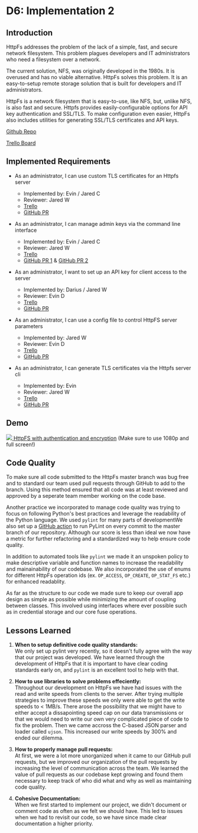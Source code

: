 # D6: Implementation 2

## Introduction

HttpFs addresses the problem of the lack of a simple, fast, and secure network filesystem. This problem plagues developers and IT administrators who need a filesystem over a network. 

The current solution, NFS, was originally developed in the 1980s. It is overused and has no viable alternative. HttpFs solves this problem. It is an easy-to-setup remote storage solution that is built for developers and IT administrators.

HttpFs is a network filesystem that is easy-to-use, like NFS, but, unlike NFS, is also fast and secure. Httpfs provides easily-configurable options for API key authentication and SSL/TLS. To make configuration even easier, HttpFs also includes utilities for generating SSL/TLS certificates and API keys.

[Github Repo](https://github.com/httpfs/httpfs)

[Trello Board](https://trello.com/b/cY9hPQYZ/httpfs)

## Implemented Requirements

- As an administrator, I can use custom TLS certificates for an Httpfs server
  - Implemented by: Evin / Jared C
  - Reviewer: Jared W
  - [Trello](https://trello.com/c/7GboL5lw)
  - [GitHub PR](https://github.com/httpfs/httpfs/pull/7)

- As an administrator, I can manage admin keys via the command line interface
  - Implemented by: Evin / Jared C
  - Reviewer: Jared W
  - [Trello](https://trello.com/c/3DTKtXVw)
  - [GitHub PR 1](https://github.com/httpfs/httpfs/pull/6) & [GitHub PR 2](https://github.com/httpfs/httpfs/pull/7)

- As an administrator, I want to set up an API key for client access to the server
  - Implemented by: Darius / Jared W
  - Reviewer: Evin D
  - [Trello](https://trello.com/c/h3LMFlhd)
  - [GitHub PR](https://github.com/httpfs/httpfs/pull/6)

- As an administrator, I can use a config file to control HttpFS server parameters
  - Implemented by: Jared W
  - Reviewer: Evin D
  - [Trello](https://trello.com/c/LMKOnClM)
  - [GitHub PR](https://github.com/httpfs/httpfs/pull/6)

- As an administrator, I can generate TLS certificates via the Httpfs server cli 
  - Implemented by: Evin
  - Reviewer: Jared W
  - [Trello](https://trello.com/c/CsXReUiv)
  - [GitHub PR](https://github.com/httpfs/httpfs/pull/7)

## Demo

[![](https://i.imgur.com/TklJBXz.png)
HttpFS with authentication and encryption](https://youtu.be/jGNu4UU-XEs)
(Make sure to use 1080p and full screen!)

## Code Quality

To make sure all code submitted to the HttpFs master branch was bug free and to standard our team used pull requests through GitHub to add to the branch. Using this method ensured that all code was at least reviewed and approved by a seperate team member working on the code base.

Another practice we incorporated to manage code quality was trying to focus on following Python's best practices and leverage the readability of the Python language. We used `pylint` for many parts of developmentWe also set up a [GitHub action](https://github.com/httpfs/httpfs#httpfs) to run PyLint on every commit to the master branch of our repository. Although our score is less than ideal we now have a metric for further refactoring and a standardized way to help ensure code quality.

In addition to automated tools like `pylint` we made it an unspoken policy to make descriptive variable and function names to increase the readability and mainainability of our codebase. We also incorporated the use of enums for different HttpFs operation ids (ex. `OP_ACCESS`, `OP_CREATE`, `OP_STAT_FS` etc.) for enhanced readablity.

As far as the structure to our code we made sure to keep our overall app design as simple as possible while minimizing the amount of coupling between classes. This involved using interfaces where ever possible such as in credential storage and our core fuse operations.

## Lessons Learned

1. **When to setup definitive code quality standards:** <br/> We only set up pylint very recently, so it doesn't fully agree with the way that our project was developed. We have learned through the development of HttpFs that it is important to have clear coding standards early on, and `pylint` is an excellent tool to help with that.

2. **How to use libraries to solve problems effeciently:** <br/> Throughout our development on HttpFs we have had issues with the read and write speeds from clients to the server. After trying multiple strategies to improve these speeds we only were able to get the write speeds to < 1MB/s. There arose the possibility that we might have to either accept a dissapointing speed cap on our data transmissions or that we would need to write our own very complicated piece of code to fix the problem. Then we came accross the C-based JSON parser and loader called `ujson`. This increased our write speeds by 300% and ended our dilemma.

3. **How to properly manage pull requests:** <br/> At first, we were a lot more unorganized when it came to our GitHub pull requests, but we improved our organization of the pull requests by increasing the level of communication across the team. We learned the value of pull requests as our codebase kept growing and found them necessary to keep track of who did what and why as well as maintaining code quality.

4. **Cohesive Documentation:** <br/> When we first started to implement our project, we didn't document or comment code as often as we felt we should have. This led to issues when we had to revisit our code, so we have since made clear documentation a higher priority.